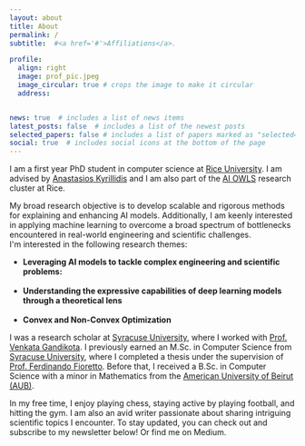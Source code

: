 ```yaml
---
layout: about
title: About
permalink: /
subtitle:  #<a href='#'>Affiliations</a>. 

profile:
  align: right
  image: prof_pic.jpeg
  image_circular: true # crops the image to make it circular
  address: 


news: true  # includes a list of news items
latest_posts: false  # includes a list of the newest posts
selected_papers: false # includes a list of papers marked as "selected={true}"
social: true  # includes social icons at the bottom of the page
---
```


I am a first year PhD student in computer science at <a href="https://www.rice.edu/">Rice University</a>. I am advised by <a href="https://akyrillidis.github.io/about/">Anastasios Kyrillidis</a> and I am also part of the <a href="https://akyrillidis.github.io/aiowls/">AI OWLS</a> research cluster at Rice. 

 
My broad research objective is to develop scalable and rigorous methods for explaining and enhancing AI models. Additionally, I am keenly interested in applying machine learning to overcome a broad spectrum of bottlenecks encountered in real-world engineering and scientific challenges.<br>
I'm interested in the following research themes: <br>

<ul>
<li><strong>Leveraging AI models to tackle complex engineering and scientific problems:</strong> </li><br>

<li><strong>Understanding the expressive capabilities of deep learning models through a theoretical lens</strong> </li><br>

<li><strong>Convex and Non-Convex Optimization</strong></li>
</ul>


I was a research scholar at <a href="https://www.syracuse.edu/">Syracuse University</a>, where I worked with <a href="https://sites.google.com/view/gvenkata/home">Prof. Venkata Gandikota</a>. I previously earned an M.Sc. in Computer Science from <a href="https://www.syracuse.edu/">Syracuse University</a>, where I completed a thesis under the supervision of <a href="https://nandofioretto.github.io/">Prof. Ferdinando Fioretto</a>. Before that, I received a B.Sc. in Computer Science with a minor in Mathematics from the <a href="https://www.aub.edu.lb/">American University of Beirut (AUB)</a>.

In my free time, I enjoy playing chess, staying active by playing football, and hitting the gym. I am also an avid writer passionate about sharing intriguing scientific topics I encounter. To stay updated, you can check out and subscribe to my newsletter below! Or find me on Medium.